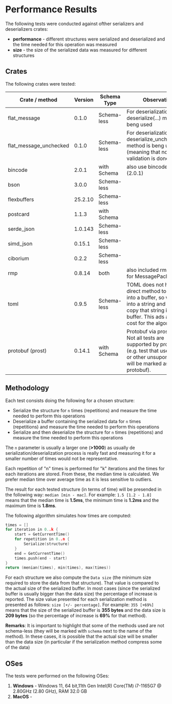 # Performance Results

The following tests were conducted against ofther serializers and deserializers crates:
* **performance** - different structures were serialized and deserialized and the time needed for this operation was measured
* **size** - the size of the serialized data was measured for different structures


## Crates

The following crates were tested:

| Crate / method         | Version | Schema Type | Observation                                                                                                                                                              |
| ---------------------- | ------- | ----------- | ------------------------------------------------------------------------------------------------------------------------------------------------------------------------ |
| flat_message           | 0.1.0   | Schema-less | For deserialization the deserialize(...) method is beng used                                                                                                             |
| flat_message_unchecked | 0.1.0   | Schema-less | For deserialization the deserialize_unchecked(...) method is beng used (meaning that no validation is done)                                                              |
| bincode                | 2.0.1   | with Schema | also use bincode_derive (2.0.1)                                                                                                                                          |
| bson                   | 3.0.0   | Schema-less |                                                                                                                                                                          |
| flexbuffers            | 25.2.10 | Schema-less |                                                                                                                                                                          |
| postcard               | 1.1.3   | with Schema |                                                                                                                                                                          |
| serde_json             | 1.0.143 | Schema-less |                                                                                                                                                                          |
| simd_json              | 0.15.1  | Schema-less |                                                                                                                                                                          |
| ciborium               | 0.2.2   | Schema-less |                                                                                                                                                                          |
| rmp                    | 0.8.14  | both        | also included rmp-serde for MessagePack (v1.3.0)                                                                                                                         |
| toml                   | 0.9.5   | Schema-less | TOML does not have a direct method to write into a buffer, so we write into a string and then copy that string into a buffer. This ads aditional cost for the algorithm. |
| protobuf (prost)       | 0.14.1  | with Schema | Protobuf via prost crate. Not all tests are supported by protobuf (e.g. test that use u8, i8 or other unsuported types will be marked as N/A for protobuf).              |


## Methodology

Each test consists doing the following for a chosen structure:
* Serialize the structure for `n` times (repetitions) and measure the time needed to perform this operations
* Deserialize a buffer containing the serialized data for `n` times (repetitions) and measure the time needed to perform this operations
* Serialize and then deserialize the structure for `n` times (repetitions) and measure the time needed to perform this operations

The `n` parameter is usually a larger one (**>1000**) as usually de serialization/deserialization process is really fast and measuring it for a smaller number of times would not be representative.

Each repetition of "n" times is performed for "k" iterations and the times for each iterations are stored. From these, the median time is calculated. We prefer median time over average time as it is less sensitive to outliers.

The result for each tested structure (in terms of time) will be presended in the following way: `median [min - mac]`. For example: `1.5 [1.2 - 1.8]` means that the median time is **1.5ms**, the minimum time is **1.2ms** and the maximum time is **1.8ms**.

The following algorithm simulates how times are computed:

```cpp
times = []
for iteration in 0..k {
    start = GetCurrentTime()
    for repetition in 0..n {
        Serialize(structure)
    }
    end = GetCurrentTime()
    times.push(end - start)
}
return (menian(times), min(times), max(times))
```
For each structure we also compute the `Data size` (the minimum size required to store the data from that structure). That value is compared to the actual size of the serialized buffer. In most cases (since the serialized buffer is usually bigger than the data size) the percentage of increase is reported. The size value presented for each serialization method is presented as follows: `size [+/- percentage]`. For example: `355 [+69%]` means that the size of the serialized buffer is **355 bytes** and the data size is **209 bytes** (so the percentage of increase is **69%** for that method).

**Remarks**: It is important to highlight that some of the methods used are not schema-less (they will be marked with `schema` next to the name of the method). In these cases, it is possible that the actual size will be smaller than the data size (in particular if the serialization method compress some of the data)

## OSes

The tests were performed on the following OSes:
1. **Windows** - Windows 11, 64 bit,11th Gen Intel(R) Core(TM) i7-1165G7 @ 2.80GHz (2.80 GHz), RAM 32.0 GB 
2. **MacOS** - 



